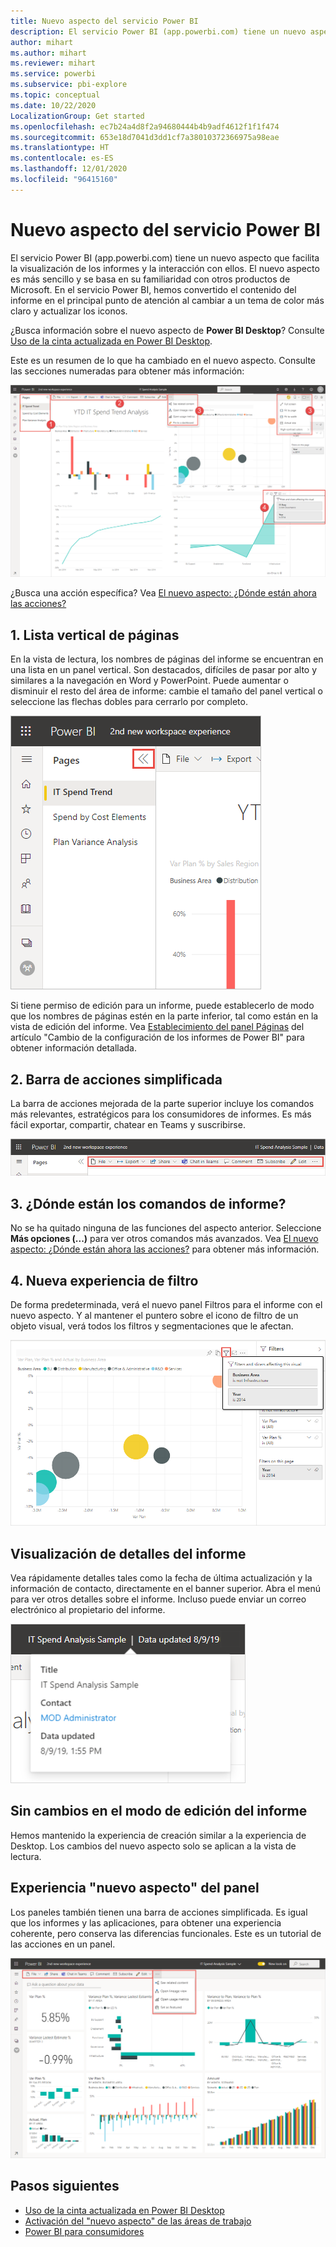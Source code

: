 ```yaml
---
title: Nuevo aspecto del servicio Power BI
description: El servicio Power BI (app.powerbi.com) tiene un nuevo aspecto. En este artículo se describe cómo navegar por los informes con el nuevo aspecto.
author: mihart
ms.author: mihart
ms.reviewer: mihart
ms.service: powerbi
ms.subservice: pbi-explore
ms.topic: conceptual
ms.date: 10/22/2020
LocalizationGroup: Get started
ms.openlocfilehash: ec7b24a4d8f2a94680444b4b9adf4612f1f1f474
ms.sourcegitcommit: 653e18d7041d3dd1cf7a38010372366975a98eae
ms.translationtype: HT
ms.contentlocale: es-ES
ms.lasthandoff: 12/01/2020
ms.locfileid: "96415160"
---
```

# <a name="the-new-look-of-the-power-bi-service"></a>Nuevo aspecto del servicio Power BI

El servicio Power BI (app.powerbi.com) tiene un nuevo aspecto que facilita la visualización de los informes y la interacción con ellos. El nuevo aspecto es más sencillo y se basa en su familiaridad con otros productos de Microsoft. En el servicio Power BI, hemos convertido el contenido del informe en el principal punto de atención al cambiar a un tema de color más claro y actualizar los iconos. 

¿Busca información sobre el nuevo aspecto de **Power BI Desktop**? Consulte [Uso de la cinta actualizada en Power BI Desktop](../create-reports/desktop-ribbon.md).

Este es un resumen de lo que ha cambiado en el nuevo aspecto. Consulte las secciones numeradas para obtener más información:

![Captura de pantalla de Descripción general de los cambios del nuevo aspecto.](media/service-new-look/power-bi-new-look-changes-callouts.png)

¿Busca una acción específica? Vea [El nuevo aspecto: ¿Dónde están ahora las acciones?](service-new-look-where-actions.md)

## <a name="1-vertical-list-of-pages"></a>1. Lista vertical de páginas 
En la vista de lectura, los nombres de páginas del informe se encuentran en una lista en un panel vertical. Son destacados, difíciles de pasar por alto y similares a la navegación en Word y PowerPoint. Puede aumentar o disminuir el resto del área de informe: cambie el tamaño del panel vertical o seleccione las flechas dobles para cerrarlo por completo.

![Captura de pantalla de los nombres de páginas del informe en el lateral.](media/service-new-look/power-bi-new-look-report-pages.png)

Si tiene permiso de edición para un informe, puede establecerlo de modo que los nombres de páginas estén en la parte inferior, tal como están en la vista de edición del informe. Vea [Establecimiento del panel Páginas](../create-reports/power-bi-report-settings.md#set-the-pages-pane) del artículo "Cambio de la configuración de los informes de Power BI" para obtener información detallada.

## <a name="2-simplified-action-bar"></a>2. Barra de acciones simplificada 

La barra de acciones mejorada de la parte superior incluye los comandos más relevantes, estratégicos para los consumidores de informes. Es más fácil exportar, compartir, chatear en Teams y suscribirse. 

![Captura de pantalla de la Nueva barra de acciones.](media/service-new-look/power-bi-new-look-action-bar.png)

## <a name="3-where-are-the-report-commands"></a>3. ¿Dónde están los comandos de informe?

No se ha quitado ninguna de las funciones del aspecto anterior. Seleccione **Más opciones (...)** para ver otros comandos más avanzados. Vea [El nuevo aspecto: ¿Dónde están ahora las acciones?](service-new-look-where-actions.md) para obtener más información.

## <a name="4-new-filter-experience"></a>4. Nueva experiencia de filtro

De forma predeterminada, verá el nuevo panel Filtros para el informe con el nuevo aspecto. Y al mantener el puntero sobre el icono de filtro de un objeto visual, verá todos los filtros y segmentaciones que le afectan.

![Captura de pantalla de todos los filtros y segmentaciones que afectan a ese objeto visual.](media/service-new-look/power-bi-new-look-filters.png)

## <a name="view-report-details"></a>Visualización de detalles del informe 

Vea rápidamente detalles tales como la fecha de última actualización y la información de contacto, directamente en el banner superior.  Abra el menú para ver otros detalles sobre el informe. Incluso puede enviar un correo electrónico al propietario del informe.

![Captura de pantalla de Visualización de detalles del informe.](media/service-new-look/power-bi-new-look-metadata.png)

## <a name="no-changes-to-report-edit-mode"></a>Sin cambios en el modo de edición del informe 

Hemos mantenido la experiencia de creación similar a la experiencia de Desktop. Los cambios del nuevo aspecto solo se aplican a la vista de lectura.

## <a name="dashboard-new-look-experience"></a>Experiencia "nuevo aspecto" del panel 

Los paneles también tienen una barra de acciones simplificada. Es igual que los informes y las aplicaciones, para obtener una experiencia coherente, pero conserva las diferencias funcionales. Este es un tutorial de las acciones en un panel.
 
![Captura de pantalla de la Barra de acciones del panel en el nuevo aspecto.](media/service-new-look/power-bi-dashboard-action-bar-new-look.png)

## <a name="next-steps"></a>Pasos siguientes

- [Uso de la cinta actualizada en Power BI Desktop](../create-reports/desktop-ribbon.md)
- [Activación del "nuevo aspecto" de las áreas de trabajo](../collaborate-share/service-workspaces-new-look.md)
- [Power BI para consumidores](end-user-consumer.md)
